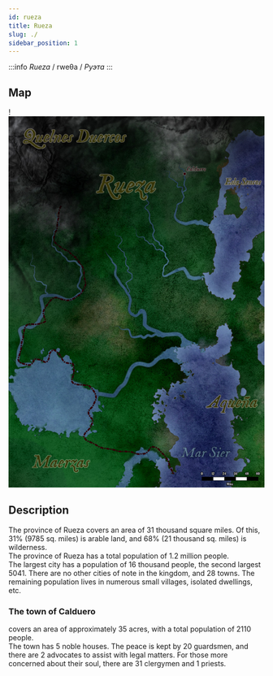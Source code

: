 ```yaml
---
id: rueza
title: Rueza
slug: ./
sidebar_position: 1
---
```


:::info *Rueza*
/ rweθa / *Руэта*
:::

## Map

!![Rueza](/img/rueza.jpg)

## Description

The province of Rueza covers an area of 31 thousand square miles. Of this, 31% (9785 sq. miles) is arable land, and 68% (21 thousand sq. miles) is wilderness.  
The province of Rueza has a total population of 1.2 million people.  
The largest city has a population of 16 thousand people, the second largest 5041. There are no other cities of note in the kingdom, and 28 towns. The remaining population lives in numerous small villages, isolated dwellings, etc.

### The town of Calduero

covers an area of approximately 35 acres, with a total population of 2110 people.  
The town has 5 noble houses. The peace is kept by 20 guardsmen, and there are 2 advocates to assist with legal matters. For those more concerned about their soul, there are 31 clergymen and 1 priests.
